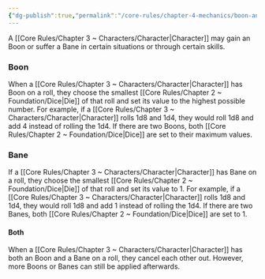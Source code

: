 ```yaml
---
{"dg-publish":true,"permalink":"/core-rules/chapter-4-mechanics/boon-and-bane/"}
---
```


A [[Core Rules/Chapter 3 ~ Characters/Character\|Character]] may gain an Boon or suffer a Bane in certain situations or through certain skills.
### Boon
When a [[Core Rules/Chapter 3 ~ Characters/Character\|Character]] has Boon on a roll, they choose the smallest [[Core Rules/Chapter 2 ~ Foundation/Dice\|Die]] of that roll and set its value to the highest possible number. For example, if a [[Core Rules/Chapter 3 ~ Characters/Character\|Character]] rolls 1d8 and 1d4, they would roll 1d8 and add 4 instead of rolling the 1d4. If there are two Boons, both [[Core Rules/Chapter 2 ~ Foundation/Dice\|Dice]] are set to their maximum values.
### Bane
If a [[Core Rules/Chapter 3 ~ Characters/Character\|Character]] has Bane on a roll, they choose the smallest [[Core Rules/Chapter 2 ~ Foundation/Dice\|Die]] of that roll and set its value to 1. For example, if a [[Core Rules/Chapter 3 ~ Characters/Character\|Character]] rolls 1d8 and 1d4, they would roll 1d8 and add 1 instead of rolling the 1d4. If there are two Banes, both [[Core Rules/Chapter 2 ~ Foundation/Dice\|Dice]] are set to 1.
#### Both
When a [[Core Rules/Chapter 3 ~ Characters/Character\|Character]] has both an Boon and a Bane on a roll, they cancel each other out. However, more Boons or Banes can still be applied afterwards.